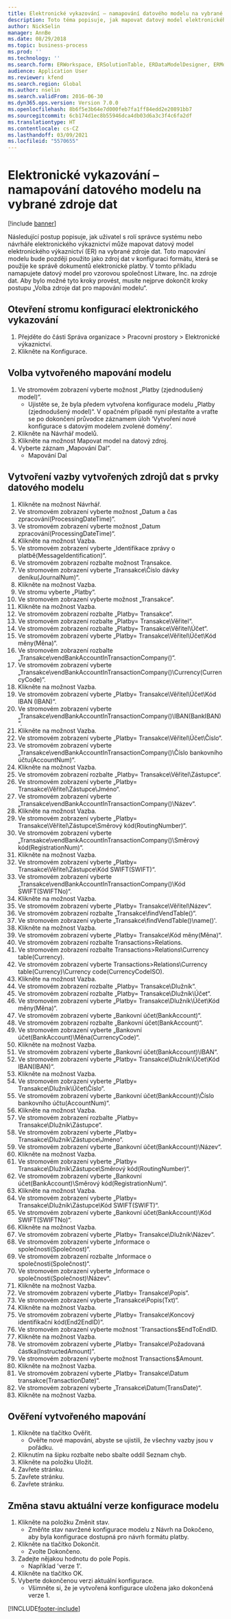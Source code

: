 ```yaml
---
title: Elektronické vykazování – namapování datového modelu na vybrané zdroje dat
description: Toto téma popisuje, jak mapovat datový model elektronického výkaznictví (ER) na vybrané zdroje dat Microsoft Dynamics 365 Finance.
author: NickSelin
manager: AnnBe
ms.date: 08/29/2018
ms.topic: business-process
ms.prod: ''
ms.technology: ''
ms.search.form: ERWorkspace, ERSolutionTable, ERDataModelDesigner, ERModelMappingTable, ERModelMappingDesigner
audience: Application User
ms.reviewer: kfend
ms.search.region: Global
ms.author: nselin
ms.search.validFrom: 2016-06-30
ms.dyn365.ops.version: Version 7.0.0
ms.openlocfilehash: 8b6f5e3b64e7d000feb7fa1ff84edd2e20891bb7
ms.sourcegitcommit: 6cb174d1ec8b55946dca4db03d6a3c3f4c6fa2df
ms.translationtype: HT
ms.contentlocale: cs-CZ
ms.lasthandoff: 03/09/2021
ms.locfileid: "5570655"
---
```

# <a name="er-map-data-model-to-selected-data-sources"></a>Elektronické vykazování – namapování datového modelu na vybrané zdroje dat

[!include [banner](../../includes/banner.md)]

Následující postup popisuje, jak uživatel s rolí správce systému nebo návrháře elektronického výkaznictví může mapovat datový model elektronického výkaznictví (ER) na vybrané zdroje dat. Toto mapování modelu bude později použito jako zdroj dat v konfiguraci formátu, která se použije ke správě dokumentů elektronické platby. V tomto příkladu namapujete datový model pro vzorovou společnost Litware, Inc. na zdroje dat. Aby bylo možné tyto kroky provést, musíte nejprve dokončit kroky postupu „Volba zdroje dat pro mapování modelu“.


## <a name="open-er-configurations-tree"></a>Otevření stromu konfigurací elektronického vykazování
1. Přejděte do části Správa organizace > Pracovní prostory > Elektronické výkaznictví.
2. Klikněte na Konfigurace.

## <a name="select-created-model-mapping"></a>Volba vytvořeného mapování modelu
1. Ve stromovém zobrazení vyberte možnost „Platby (zjednodušený model)“.
    * Ujistěte se, že byla předem vytvořena konfigurace modelu „Platby (zjednodušený model)“. V opačném případě nyní přestaňte a vraťte se po dokončení průvodce záznamem úloh ‘Vytvoření nové konfigurace s datovým modelem zvolené domény‘.  
2. Klikněte na Návrhář modelů.
3. Klikněte na možnost Mapovat model na datový zdroj.
4. Vyberte záznam „Mapování Dal“.
    * Mapování Dal  

## <a name="bind-created-data-sources-to-data-model-elements"></a>Vytvoření vazby vytvořených zdrojů dat s prvky datového modelu
1. Klikněte na možnost Návrhář.
2. Ve stromovém zobrazení vyberte možnost „Datum a čas zpracování(ProcessingDateTime)“.
3. Ve stromovém zobrazení vyberte možnost „Datum zpracování(ProcessingDateTime)“.
4. Klikněte na možnost Vazba.
5. Ve stromovém zobrazení vyberte „Identifikace zprávy o platbě(MessageIdentification)“.
6. Ve stromovém zobrazení rozbalte možnost Transakce.
7. Ve stromovém zobrazení vyberte „Transakce\Číslo dávky deníku(JournalNum)“.
8. Klikněte na možnost Vazba.
9. Ve stromu vyberte „Platby“.
10. Ve stromovém zobrazení vyberte možnost „Transakce“.
11. Klikněte na možnost Vazba.
12. Ve stromovém zobrazení rozbalte „Platby= Transakce“.
13. Ve stromovém zobrazení rozbalte „Platby= Transakce\Věřitel“.
14. Ve stromovém zobrazení rozbalte „Platby= Transakce\Věřitel\Účet“.
15. Ve stromovém zobrazení vyberte „Platby= Transakce\Věřitel\Účet\Kód měny(Měna)“.
16. Ve stromovém zobrazení rozbalte „Transakce\vendBankAccountInTransactionCompany()“.
17. Ve stromovém zobrazení vyberte „Transakce\vendBankAccountInTransactionCompany()\Currency(CurrencyCode)“.
18. Klikněte na možnost Vazba.
19. Ve stromovém zobrazení vyberte „Platby= Transakce\Věřitel\Účet\Kód IBAN (IBAN)“.
20. Ve stromovém zobrazení vyberte „Transakce\vendBankAccountInTransactionCompany()\IBAN(BankIBAN)“.
21. Klikněte na možnost Vazba.
22. Ve stromovém zobrazení vyberte „Platby= Transakce\Věřitel\Účet\Číslo“.
23. Ve stromovém zobrazení vyberte „Transakce\vendBankAccountInTransactionCompany()\Číslo bankovního účtu(AccountNum)“.
24. Klikněte na možnost Vazba.
25. Ve stromovém zobrazení rozbalte „Platby= Transakce\Věřitel\Zástupce“.
26. Ve stromovém zobrazení vyberte „Platby= Transakce\Věřitel\Zástupce\Jméno“.
27. Ve stromovém zobrazení vyberte „Transakce\vendBankAccountInTransactionCompany()\Název“.
28. Klikněte na možnost Vazba.
29. Ve stromovém zobrazení vyberte „Platby= Transakce\Věřitel\Zástupce\Směrový kód(RoutingNumber)“.
30. Ve stromovém zobrazení vyberte „Transakce\vendBankAccountInTransactionCompany()\Směrový kód(RegistrationNum)“.
31. Klikněte na možnost Vazba.
32. Ve stromovém zobrazení vyberte „Platby= Transakce\Věřitel\Zástupce\Kód SWIFT(SWIFT)“.
33. Ve stromovém zobrazení vyberte „Transakce\vendBankAccountInTransactionCompany()\Kód SWIFT(SWIFTNo)“.
34. Klikněte na možnost Vazba.
35. Ve stromovém zobrazení vyberte „Platby= Transakce\Věřitel\Název“.
36. Ve stromovém zobrazení rozbalte „Transakce\findVendTable()“.
37. Ve stromovém zobrazení vyberte „Transakce\findVendTable()\name()'.
38. Klikněte na možnost Vazba.
39. Ve stromovém zobrazení vyberte „Platby= Transakce\Kód měny(Měna)“.
40. Ve stromovém zobrazení rozbalte Transactions\>Relations.
41. Ve stromovém zobrazení rozbalte Transactions\>Relations\Currency table(Currency).
42. Ve stromovém zobrazení vyberte Transactions\>Relations\Currency table(Currency)\Currency code(CurrencyCodeISO).
43. Klikněte na možnost Vazba.
44. Ve stromovém zobrazení rozbalte „Platby= Transakce\Dlužník“.
45. Ve stromovém zobrazení rozbalte „Platby= Transakce\Dlužník\Účet“.
46. Ve stromovém zobrazení vyberte „Platby= Transakce\Dlužník\Účet\Kód měny(Měna)“.
47. Ve stromovém zobrazení vyberte „Bankovní účet(BankAccount)“.
48. Ve stromovém zobrazení rozbalte „Bankovní účet(BankAccount)“.
49. Ve stromovém zobrazení vyberte „Bankovní účet(BankAccount)\Měna(CurrencyCode)“.
50. Klikněte na možnost Vazba.
51. Ve stromovém zobrazení vyberte „Bankovní účet(BankAccount)\IBAN“.
52. Ve stromovém zobrazení vyberte „Platby= Transakce\Dlužník\Účet\Kód IBAN(IBAN)“.
53. Klikněte na možnost Vazba.
54. Ve stromovém zobrazení vyberte „Platby= Transakce\Dlužník\Účet\Číslo“.
55. Ve stromovém zobrazení vyberte „Bankovní účet(BankAccount)\Číslo bankovního účtu(AccountNum)“.
56. Klikněte na možnost Vazba.
57. Ve stromovém zobrazení rozbalte „Platby= Transakce\Dlužník\Zástupce“.
58. Ve stromovém zobrazení vyberte „Platby= Transakce\Dlužník\Zástupce\Jméno“.
59. Ve stromovém zobrazení vyberte „Bankovní účet(BankAccount)\Název“.
60. Klikněte na možnost Vazba.
61. Ve stromovém zobrazení vyberte „Platby= Transakce\Dlužník\Zástupce\Směrový kód(RoutingNumber)“.
62. Ve stromovém zobrazení vyberte „Bankovní účet(BankAccount)\Směrový kód(RegistrationNum)“.
63. Klikněte na možnost Vazba.
64. Ve stromovém zobrazení vyberte „Platby= Transakce\Dlužník\Zástupce\Kód SWIFT(SWIFT)“.
65. Ve stromovém zobrazení vyberte „Bankovní účet(BankAccount)\Kód SWIFT(SWIFTNo)“.
66. Klikněte na možnost Vazba.
67. Ve stromovém zobrazení vyberte „Platby= Transakce\Dlužník\Název“.
68. Ve stromovém zobrazení vyberte „Informace o společnosti(Společnost)“.
69. Ve stromovém zobrazení rozbalte „Informace o společnosti(Společnost)“.
70. Ve stromovém zobrazení vyberte „Informace o společnosti(Společnost)\Název“.
71. Klikněte na možnost Vazba.
72. Ve stromovém zobrazení vyberte „Platby= Transakce\Popis“.
73. Ve stromovém zobrazení vyberte „Transakce\Popis(Txt)“.
74. Klikněte na možnost Vazba.
75. Ve stromovém zobrazení vyberte „Platby= Transakce\Koncový identifikační kód(End2EndID)“.
76. Ve stromovém zobrazení vyberte možnost 'Transactions\$EndToEndID.
77. Klikněte na možnost Vazba.
78. Ve stromovém zobrazení vyberte „Platby= Transakce\Požadovaná částka(InstructedAmount)“.
79. Ve stromovém zobrazení vyberte možnost Transactions\$Amount.
80. Klikněte na možnost Vazba.
81. Ve stromovém zobrazení vyberte „Platby= Transakce\Datum transakce(TransactionDate)“.
82. Ve stromovém zobrazení vyberte „Transakce\Datum(TransDate)“.
83. Klikněte na možnost Vazba.

## <a name="validate-created-mapping"></a>Ověření vytvořeného mapování
1. Klikněte na tlačítko Ověřit.
    * Ověřte nové mapování, abyste se ujistili, že všechny vazby jsou v pořádku.  
2. Kliknutím na šipku rozbalte nebo sbalte oddíl Seznam chyb.
3. Klikněte na položku Uložit.
4. Zavřete stránku.
5. Zavřete stránku.
6. Zavřete stránku.

## <a name="change-the-status-of-the-current-version-of-model-configuration"></a>Změna stavu aktuální verze konfigurace modelu
1. Klikněte na položku Změnit stav.
    * Změňte stav navržené konfigurace modelu z Návrh na Dokočeno, aby byla konfigurace dostupná pro návrh formátu platby.  
2. Klikněte na tlačítko Dokončit.
    * Zvolte Dokončeno.  
3. Zadejte nějakou hodnotu do pole Popis.
    * Například 'verze 1'.  
4. Klikněte na tlačítko OK.
5. Vyberte dokončenou verzi aktuální konfigurace.
    * Všimněte si, že je vytvořená konfigurace uložena jako dokončená verze 1.  



[!INCLUDE[footer-include](../../../../includes/footer-banner.md)]